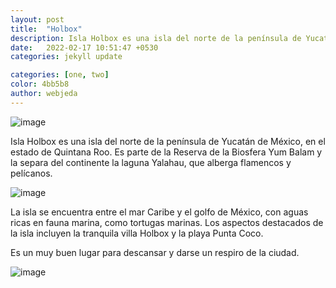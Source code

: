 ```yaml
---
layout: post
title:  "Holbox"
description: Isla Holbox es una isla del norte de la península de Yucatán de México, en el estado de Quintana Roo. Es parte de la Reserva de la Biosfera Yum Balam y la separa del continente la laguna Yalahau, que alberga flamencos y pelícanos.
date:   2022-02-17 10:51:47 +0530
categories: jekyll update

categories: [one, two]
color: 4bb5b8
author: webjeda
---
```


 ![image](https://user-images.githubusercontent.com/98052095/154746271-881366e0-8f17-4461-9547-7dcbb467e27e.png)

Isla Holbox es una isla del norte de la península de Yucatán de México, en el estado de Quintana Roo. Es parte de la Reserva de la Biosfera Yum Balam y la separa del continente la laguna Yalahau, que alberga flamencos y pelícanos.

 ![image](https://user-images.githubusercontent.com/98052095/154746350-c7f59f9b-27f7-4741-98ee-af3b093de3e9.png)

 La isla se encuentra entre el mar Caribe y el golfo de México, con aguas ricas en fauna marina, como tortugas marinas. Los aspectos destacados de la isla incluyen la tranquila villa Holbox y la playa Punta Coco.

Es un muy buen lugar para descansar y darse un respiro de la ciudad.

![image](https://user-images.githubusercontent.com/98052095/154746669-a6452de2-c826-45f6-90f0-90501df5c28b.png)



[jekyll-docs]: https://www.facebook.com/mara.garcia.5249349
